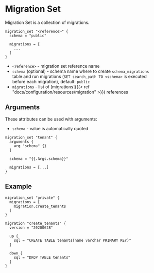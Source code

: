 ---
---

# Migration Set

Migration Set is a collection of migrations.

```hcl
migration_set "<reference>" {
  schema = "public"

  migrations = [
    ...
  ]
}
```

- `<reference>` - migration set reference name
- `schema` (optional) - schema name where to create `schema_migrations` table and run migrations (`SET search_path TO <schema>` is executed before each migration), default: `public`
- `migrations` - list of [migrations]({{< ref "docs/configuration/resources/migration" >}}) references

## Arguments 

These attributes can be used with arguments:

- `schema` - value is automatically quoted

```hcl
migration_set "tenant" {
  arguments {
    arg "schema" {}
  }

  schema = "{{.Args.schema}}"

  migrations = [...]
}
```

## Example

```hcl
migration_set "private" {
  migrations = [
    migration.create_tenants
  ]
}

migration "create_tenants" {
  version = "20200628"

  up {
    sql = "CREATE TABLE tenants(name varchar PRIMARY KEY)"
  }

  down {
    sql = "DROP TABLE tenants"
  }
}
```

